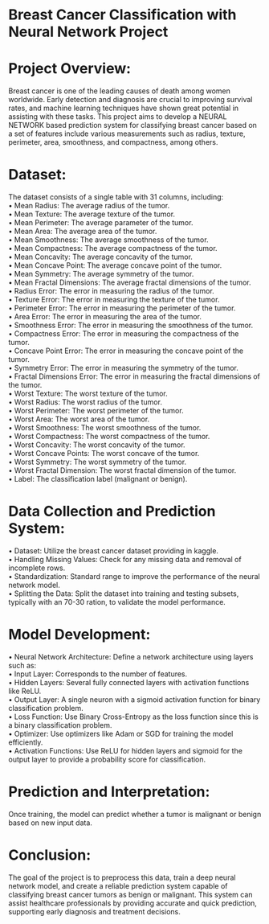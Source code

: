 <h1>Breast Cancer Classification with Neural Network Project</h1>

<h1>Project Overview:</h1>
Breast cancer is one of the leading causes of death among women worldwide. Early detection and diagnosis are crucial to improving survival rates, and machine learning techniques have shown great potential in assisting with these tasks. This project aims to develop a NEURAL NETWORK based prediction system for classifying breast cancer based on a set of features include various measurements such as radius, texture, perimeter, area, smoothness, and compactness, among others.

<h1>Dataset:</h1>
The dataset consists of a single table with 31 columns, including:<br>
•	Mean Radius: The average radius of the tumor.<br>
•	Mean Texture: The average texture of the tumor.<br>
•	Mean Perimeter: The average parameter of the tumor.<br>
•	Mean Area: The average area of the tumor.<br>
•	Mean Smoothness: The average smoothness of the tumor.<br>
•	Mean Compactness: The average compactness of the tumor.<br>
•	Mean Concavity: The average concavity of the tumor.<br>
•	Mean Concave Point: The average concave point of the tumor.<br>
•	Mean Symmetry: The average symmetry of the tumor.<br>
•	Mean Fractal Dimensions: The average fractal dimensions of the tumor.<br>
•	Radius Error: The error in measuring the radius of the tumor.<br>
•	Texture Error: The error in measuring the texture of the tumor.<br>
•	Perimeter Error: The error in measuring the perimeter of the tumor.<br>
•	Area Error: The error in measuring the area of the tumor.<br>
•	Smoothness Error: The error in measuring the smoothness of the tumor.<br>
•	Compactness Error: The error in measuring the compactness of the tumor.<br>
•	Concave Point Error: The error in measuring the concave point of the tumor.<br>
•	Symmetry Error: The error in measuring the symmetry of the tumor.<br>
•	Fractal Dimensions Error: The error in measuring the fractal dimensions of the tumor.<br>
•	Worst Texture: The worst texture of the tumor.<br>
•	Worst Radius: The worst radius of the tumor.<br>
•	Worst Perimeter: The worst perimeter of the tumor.<br>
•	Worst Area: The worst area of the tumor.<br>
•	Worst Smoothness: The worst smoothness of the tumor.<br>
•	Worst Compactness: The worst compactness of the tumor.<br>
•	Worst Concavity: The worst concavity of the tumor.<br>
•	Worst Concave Points: The worst concave of the tumor.<br>
•	Worst Symmetry: The worst symmetry of the tumor.<br>
•	Worst Fractal Dimension: The worst fractal dimension of the tumor.<br>
•	Label: The classification label (malignant or benign).<br>

<h1>Data Collection and  Prediction System:</h1>
•	Dataset: Utilize the breast cancer dataset providing in  kaggle.<br>
•	Handling Missing Values: Check for any missing data and removal of incomplete rows.<br>
•	Standardization: Standard range to improve the performance of the neural network model.<br>
•	Splitting the Data: Split the dataset into training and testing subsets, typically with an 70-30 ration, to validate the model performance.<br>

<h1>Model Development:</h1>
•	Neural Network Architecture: Define a network architecture using layers such as:<br>
•	Input Layer: Corresponds to the number of features.<br>
•	Hidden Layers: Several fully connected layers with activation functions like ReLU.<br>
•	Output Layer: A single neuron with a sigmoid activation function for binary classification problem.<br>
•	Loss Function: Use Binary Cross-Entropy as the loss function since this is a binary classification problem.<br>
•	Optimizer: Use optimizers like Adam or SGD for training the model efficiently.<br>
•	Activation Functions: Use ReLU for hidden layers and sigmoid for the output layer to provide a probability score for classification.<br>

<h1>Prediction and Interpretation:</h1>
Once training, the model can predict whether a tumor is malignant or benign based on new input data.

<h1>Conclusion:</h1>
The goal of the project is to preprocess this data, train a deep neural network model, and create a reliable prediction system capable of classifying breast cancer tumors as benign or malignant. This system can assist healthcare professionals by providing accurate and quick prediction, supporting early diagnosis and treatment decisions.

